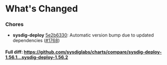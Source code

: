 # What's Changed

### Chores
- **sysdig-deploy** [5e2b6330](https://github.com/sysdiglabs/charts/commit/5e2b6330fc706da3be203f5011fc09164cc80f1c): Automatic version bump due to updated dependencies ([#1768](https://github.com/sysdiglabs/charts/issues/1768))
#### Full diff: https://github.com/sysdiglabs/charts/compare/sysdig-deploy-1.56.1...sysdig-deploy-1.56.2
